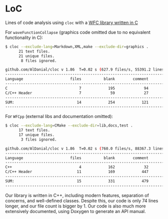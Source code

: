 # LoC

Lines of code analysis using `cloc` with a [WFC library written in C](https://github.com/ic-pcg/waveFunctionCollapse.git)

For `waveFunctionCollapse` (graphics code omitted due to no equivalent functionality in C):
```bash
$ cloc --exclude-lang=Markdown,XML,make --exclude-dir=graphics .
      21 text files.
      21 unique files.                              
       8 files ignored.

github.com/AlDanial/cloc v 1.86  T=0.02 s (627.9 files/s, 55391.2 lines/s)
-------------------------------------------------------------------------------
Language                     files          blank        comment           code
-------------------------------------------------------------------------------
C                                7            195             94            741
C/C++ Header                     7             59             27            119
-------------------------------------------------------------------------------
SUM:                            14            254            121            860
-------------------------------------------------------------------------------
```

For `WFCpp` (external libs and documentation omitted):

```bash
$ cloc --exclude-lang=CMake --exclude-dir=lib,docs,test .
      17 text files.
      17 unique files.                              
       3 files ignored.

github.com/AlDanial/cloc v 1.86  T=0.02 s (760.0 files/s, 88367.3 lines/s)
-------------------------------------------------------------------------------
Language                     files          blank        comment           code
-------------------------------------------------------------------------------
C++                              4            162             32            539
C/C++ Header                    11            169            447            395
-------------------------------------------------------------------------------
SUM:                            15            331            479            934
-------------------------------------------------------------------------------
```

Our library is written in C++, including modern features, separation of concerns, and well-defined classes. Despite this, our code is only 74 lines longer, and our file count is bigger by 1. Our code is also much more extensively documented, using Doxygen to generate an API manual.